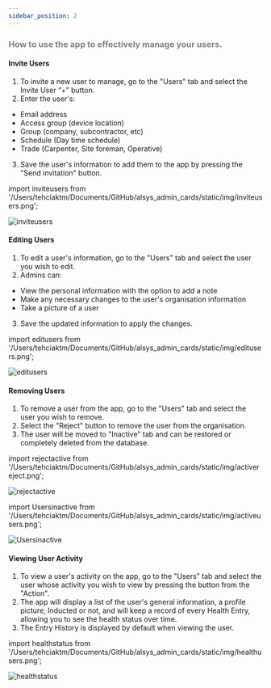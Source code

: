 ```yaml
---
sidebar_position: 2
---
```




### <font color="gray">How to use the app to effectively manage your users.</font>

#### Invite Users
1. To invite a new user to manage, go to the "Users" tab and select the Invite User “+” button.
2. Enter the user's:
* Email address
* Access group (device location)
* Group (company, subcontractor, etc)
* Schedule (Day time schedule)
* Trade (Carpenter, Site foreman, Operative)
3. Save the user's information to add them to the app by pressing the "Send invitation" button.

import inviteusers from '/Users/tehciaktm/Documents/GitHub/alsys_admin_cards/static/img/inviteusers.png';

<img src={inviteusers} alt="inviteusers" />

#### Editing Users
1. To edit a user's information, go to the "Users" tab and select the user you wish to edit.
2. Admins can:
* View the personal information with the option to add a note
* Make any necessary changes to the user's organisation information
* Take a picture of a user
3. Save the updated information to apply the changes.

import editusers from '/Users/tehciaktm/Documents/GitHub/alsys_admin_cards/static/img/editusers.png';

<img src={editusers} alt="editusers" />

#### Removing Users
1. To remove a user from the app, go to the "Users" tab and select the user you wish to remove.
2. Select the "Reject" button to remove the user from the organisation.
3. The user will be moved to "Inactive" tab and can be restored or completely deleted from the database.

import rejectactive from '/Users/tehciaktm/Documents/GitHub/alsys_admin_cards/static/img/activereject.png';

<img src={rejectactive} alt="rejectactive" />

import Usersinactive from '/Users/tehciaktm/Documents/GitHub/alsys_admin_cards/static/img/activeusers.png';

<img src={Usersinactive} alt="Usersinactive" />

#### Viewing User Activity
1. To view a user's activity on the app, go to the "Users" tab and select the user whose activity you wish to view by pressing the button from the "Action".
2. The app will display a list of the user's general information, a profile picture, Inducted or not, and will keep a record of every Health Entry, allowing you to see the health status over time.
3. The Entry History is displayed by default when viewing the user.

import healthstatus from '/Users/tehciaktm/Documents/GitHub/alsys_admin_cards/static/img/healthusers.png';

<img src={healthstatus} alt="healthstatus" />







